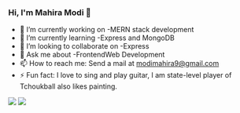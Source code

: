### Hi, I'm Mahira Modi 👋

- 🔭 I’m currently working on -MERN stack development
- 🌱 I’m currently learning -Express and MongoDB 
- 👯 I’m looking to collaborate on -Express
- 💬 Ask me about -FrontendWeb Development
- 📫 How to reach me: Send a mail at [modimahira9@gmail.com](modimahira9@gmail.com)
- ⚡ Fun fact: I love to sing and play guitar, I am state-level  player of Tchoukball also likes painting.




<img src="https://github-readme-stats.vercel.app/api?username=MahiraModi&&show_icons=true&title_color=e98074&icon_color=aee6e6&text_color=f3eac2&bg_color=17252A&hide=prs">

<img src="https://github-readme-stats.vercel.app/api/top-langs/?username=Mahiramodi&layout=compact&title_color=c5a880&text_color=eeeeee&bg_color=393e46">
